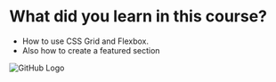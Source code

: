 # What did you learn in this course?
* How to use CSS Grid and Flexbox.
* Also how to create a featured section

![GitHub Logo](/images/mix.png)
